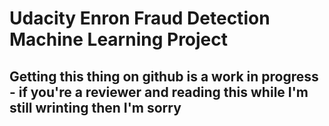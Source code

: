 # Udacity Enron Fraud Detection Machine Learning Project

## Getting this thing on github is a work in progress - if you're a reviewer and reading this while I'm still wrinting then I'm sorry
